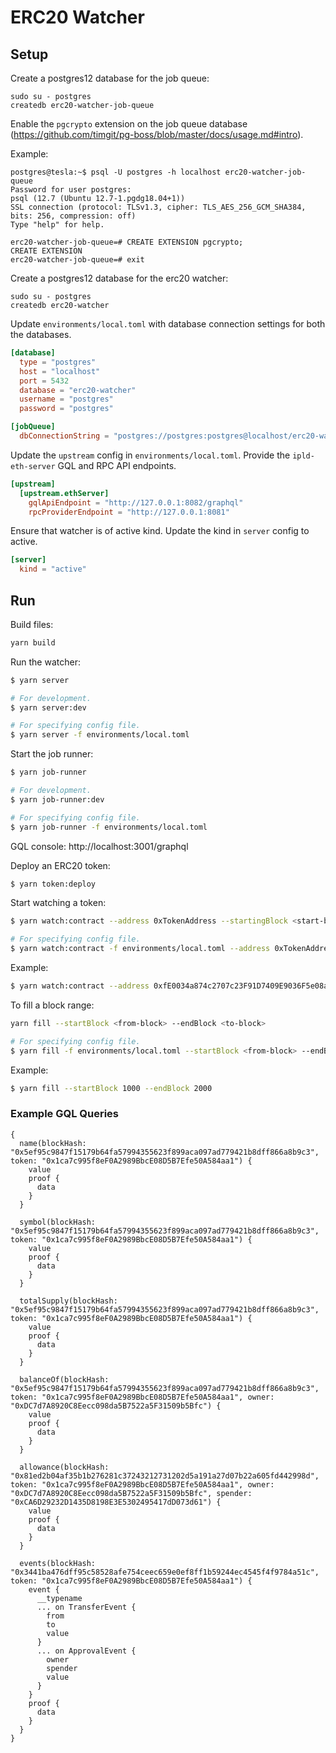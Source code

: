 # ERC20 Watcher

## Setup

Create a postgres12 database for the job queue:

```
sudo su - postgres
createdb erc20-watcher-job-queue
```

Enable the `pgcrypto` extension on the job queue database (https://github.com/timgit/pg-boss/blob/master/docs/usage.md#intro).

Example:

```
postgres@tesla:~$ psql -U postgres -h localhost erc20-watcher-job-queue
Password for user postgres:
psql (12.7 (Ubuntu 12.7-1.pgdg18.04+1))
SSL connection (protocol: TLSv1.3, cipher: TLS_AES_256_GCM_SHA384, bits: 256, compression: off)
Type "help" for help.

erc20-watcher-job-queue=# CREATE EXTENSION pgcrypto;
CREATE EXTENSION
erc20-watcher-job-queue=# exit
```

Create a postgres12 database for the erc20 watcher:

```
sudo su - postgres
createdb erc20-watcher
```

Update `environments/local.toml` with database connection settings for both the databases.
```toml
[database]
  type = "postgres"
  host = "localhost"
  port = 5432
  database = "erc20-watcher"
  username = "postgres"
  password = "postgres"

[jobQueue]
  dbConnectionString = "postgres://postgres:postgres@localhost/erc20-watcher-job-queue"
```

Update the `upstream` config in `environments/local.toml`. Provide the `ipld-eth-server` GQL and RPC API endpoints.
```toml
[upstream]
  [upstream.ethServer]
    gqlApiEndpoint = "http://127.0.0.1:8082/graphql"
    rpcProviderEndpoint = "http://127.0.0.1:8081"
```

Ensure that watcher is of active kind. Update the kind in `server` config to active.
```toml
[server]
  kind = "active"
```

## Run

Build files:

```bash
yarn build
```

Run the watcher:

```bash
$ yarn server

# For development.
$ yarn server:dev

# For specifying config file.
$ yarn server -f environments/local.toml
```

Start the job runner:

```bash
$ yarn job-runner

# For development.
$ yarn job-runner:dev

# For specifying config file.
$ yarn job-runner -f environments/local.toml
```

GQL console: http://localhost:3001/graphql

Deploy an ERC20 token:
```bash
$ yarn token:deploy
```

Start watching a token:

```bash
$ yarn watch:contract --address 0xTokenAddress --startingBlock <start-block>

# For specifying config file.
$ yarn watch:contract -f environments/local.toml --address 0xTokenAddress --startingBlock <start-block>
```

Example:

```bash
$ yarn watch:contract --address 0xfE0034a874c2707c23F91D7409E9036F5e08ac34 --startingBlock 100
```

To fill a block range:

```bash
yarn fill --startBlock <from-block> --endBlock <to-block>

# For specifying config file.
$ yarn fill -f environments/local.toml --startBlock <from-block> --endBlock <to-block>
```

Example:

```bash
$ yarn fill --startBlock 1000 --endBlock 2000
```

### Example GQL Queries

```text
{
  name(blockHash: "0x5ef95c9847f15179b64fa57994355623f899aca097ad779421b8dff866a8b9c3", token: "0x1ca7c995f8eF0A2989BbcE08D5B7Efe50A584aa1") {
    value
    proof {
      data
    }
  }

  symbol(blockHash: "0x5ef95c9847f15179b64fa57994355623f899aca097ad779421b8dff866a8b9c3", token: "0x1ca7c995f8eF0A2989BbcE08D5B7Efe50A584aa1") {
    value
    proof {
      data
    }
  }

  totalSupply(blockHash: "0x5ef95c9847f15179b64fa57994355623f899aca097ad779421b8dff866a8b9c3", token: "0x1ca7c995f8eF0A2989BbcE08D5B7Efe50A584aa1") {
    value
    proof {
      data
    }
  }

  balanceOf(blockHash: "0x5ef95c9847f15179b64fa57994355623f899aca097ad779421b8dff866a8b9c3", token: "0x1ca7c995f8eF0A2989BbcE08D5B7Efe50A584aa1", owner: "0xDC7d7A8920C8Eecc098da5B7522a5F31509b5Bfc") {
    value
    proof {
      data
    }
  }

  allowance(blockHash: "0x81ed2b04af35b1b276281c37243212731202d5a191a27d07b22a605fd442998d", token: "0x1ca7c995f8eF0A2989BbcE08D5B7Efe50A584aa1", owner: "0xDC7d7A8920C8Eecc098da5B7522a5F31509b5Bfc", spender: "0xCA6D29232D1435D8198E3E5302495417dD073d61") {
    value
    proof {
      data
    }
  }

  events(blockHash: "0x3441ba476dff95c58528afe754ceec659e0ef8ff1b59244ec4545f4f9784a51c", token: "0x1ca7c995f8eF0A2989BbcE08D5B7Efe50A584aa1") {
    event {
      __typename
      ... on TransferEvent {
        from
        to
        value
      }
      ... on ApprovalEvent {
        owner
        spender
        value
      }
    }
    proof {
      data
    }
  }
}

```
